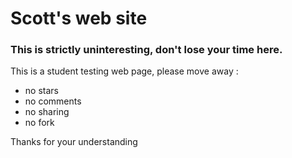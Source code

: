 # Scott's web site

### This is strictly uninteresting, don't lose your time here.

This is a student testing web page, please move away : 

  - no stars
  - no comments
  - no sharing
  - no fork

Thanks for your understanding